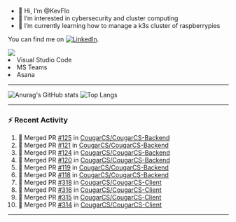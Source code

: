 - 👋 Hi, I’m @KevFlo
- 👀 I’m interested in cybersecurity and cluster computing
- 🌱 I’m currently learning how to manage a k3s cluster of raspberrypies


You can find me on [![LinkedIn][3.2]][3].

<!-- Icons -->

[3.2]: https://i.imgur.com/IwuydvD.png (LinkedIn icon without padding)

<!-- Links to your social media accounts -->

[3]: https://www.linkedin.com/in/flores-kevin/


<a>
    <img src="https://img.shields.io/badge/-Commonly%20Used%20Tools-lightgrey ">
    <li>Visual Studio Code</li> <li>MS Teams</li> <li>Asana</li>
</a>



---

![Anurag's GitHub stats](https://github-readme-stats-kevflo.vercel.app/api?username=KevFlo&count_private=true&hide=stars&show_icons=true&theme=nord)
![Top Langs](https://github-readme-stats-kevflo.vercel.app/api/top-langs/?username=KevFlo&langs_count=5&show_icons=true&theme=nord)

---

### :zap: Recent Activity

<!--START_SECTION:activity-->
1. 🎉 Merged PR [#125](https://github.com/CougarCS/CougarCS-Backend/pull/125) in [CougarCS/CougarCS-Backend](https://github.com/CougarCS/CougarCS-Backend)
2. 🎉 Merged PR [#121](https://github.com/CougarCS/CougarCS-Backend/pull/121) in [CougarCS/CougarCS-Backend](https://github.com/CougarCS/CougarCS-Backend)
3. 🎉 Merged PR [#124](https://github.com/CougarCS/CougarCS-Backend/pull/124) in [CougarCS/CougarCS-Backend](https://github.com/CougarCS/CougarCS-Backend)
4. 🎉 Merged PR [#120](https://github.com/CougarCS/CougarCS-Backend/pull/120) in [CougarCS/CougarCS-Backend](https://github.com/CougarCS/CougarCS-Backend)
5. 🎉 Merged PR [#119](https://github.com/CougarCS/CougarCS-Backend/pull/119) in [CougarCS/CougarCS-Backend](https://github.com/CougarCS/CougarCS-Backend)
6. 🎉 Merged PR [#118](https://github.com/CougarCS/CougarCS-Backend/pull/118) in [CougarCS/CougarCS-Backend](https://github.com/CougarCS/CougarCS-Backend)
7. 🎉 Merged PR [#318](https://github.com/CougarCS/CougarCS-Client/pull/318) in [CougarCS/CougarCS-Client](https://github.com/CougarCS/CougarCS-Client)
8. 🎉 Merged PR [#316](https://github.com/CougarCS/CougarCS-Client/pull/316) in [CougarCS/CougarCS-Client](https://github.com/CougarCS/CougarCS-Client)
9. 🎉 Merged PR [#315](https://github.com/CougarCS/CougarCS-Client/pull/315) in [CougarCS/CougarCS-Client](https://github.com/CougarCS/CougarCS-Client)
10. 🎉 Merged PR [#314](https://github.com/CougarCS/CougarCS-Client/pull/314) in [CougarCS/CougarCS-Client](https://github.com/CougarCS/CougarCS-Client)
<!--END_SECTION:activity-->

---
<!---
KevFlo/KevFlo is a ✨ special ✨ repository because its `README.md` (this file) appears on your GitHub profile.
You can click the Preview link to take a look at your changes.
--->
